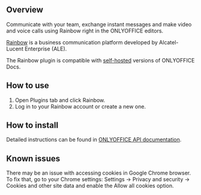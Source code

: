 ## Overview

Communicate with your team, exchange instant messages and make video and voice calls using Rainbow right in the ONLYOFFICE editors. 

[Rainbow](https://www.al-enterprise.com/en) is a business communication platform developed by Alcatel-Lucent Enterprise (ALE).

The Rainbow plugin is compatible with [self-hosted](https://github.com/ONLYOFFICE/DocumentServer) versions of ONLYOFFICE Docs. 

## How to use

1. Open Plugins tab and click Rainbow.
2. Log in to your Rainbow account or create a new one.

## How to install

Detailed instructions can be found in [ONLYOFFICE API documentation](https://api.onlyoffice.com/docs/plugin-and-macros/tutorials/installing/).

## Known issues

There may be an issue with accessing cookies in Google Chrome browser. To fix that, go to your Chrome settings:
Settings -> Privacy and security -> Cookies and other site data and enable the Allow all cookies option. 
